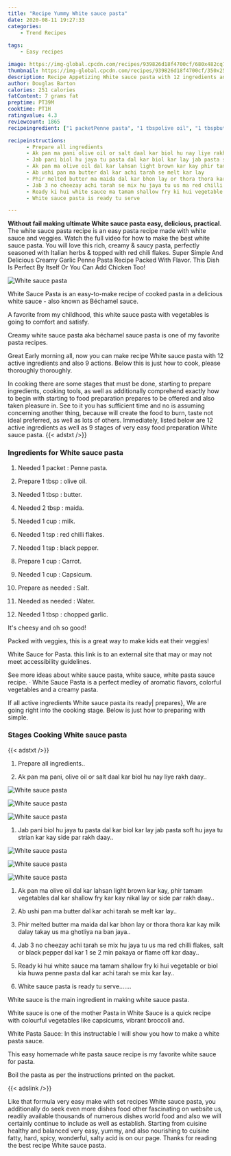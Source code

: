 ```yaml
---
title: "Recipe Yummy White sauce pasta"
date: 2020-08-11 19:27:33
categories:
    - Trend Recipes
    
tags:
    - Easy recipes

image: https://img-global.cpcdn.com/recipes/939826d18f4700cf/680x482cq70/white-sauce-pasta-recipe-main-photo.jpg
thumbnail: https://img-global.cpcdn.com/recipes/939826d18f4700cf/350x250cq70/white-sauce-pasta-recipe-main-photo.jpg
description: Recipe Appetizing White sauce pasta with 12 ingredients and 9 stages of easy cooking.
author: Douglas Barton
calories: 251 calories
fatContent: 7 grams fat
preptime: PT39M
cooktime: PT1H
ratingvalue: 4.3
reviewcount: 1865
recipeingredient: ["1 packetPenne pasta", "1 tbspolive oil", "1 tbspbutter", "2 tbspmaida", "1 cupmilk", "1 tspred chilli flakes", "1 tspblack pepper", "1 cupCarrot", "1 cupCapsicum", "as neededSalt", "as neededWater", "1 tbspchopped garlic"]

recipeinstructions: 
      - Prepare all ingredients 
      - Ak pan ma pani olive oil or salt daal kar biol hu nay liye rakh daay 
      - Jab pani biol hu jaya tu pasta dal kar biol kar lay jab pasta soft hu jaya tu strian kar kay side par rakh daay 
      - Ak pan ma olive oil dal kar lahsan light brown kar kay phir tamam vegetables dal kar shallow fry kar kay nikal lay or side par rakh daay 
      - Ab ushi pan ma butter dal kar achi tarah se melt kar lay 
      - Phir melted butter ma maida dal kar bhon lay or thora thora kar kay milk dalay takay us ma ghotliya na ban jaya 
      - Jab 3 no cheezay achi tarah se mix hu jaya tu us ma red chilli flakes salt or black pepper dal kar 1 se 2 min pakaya or flame off kar daay 
      - Ready ki hui white sauce ma tamam shallow fry ki hui vegetable or biol kia huwa penne pasta dal kar achi tarah se mix kar lay 
      - White sauce pasta is ready tu serve

---
```




**Without fail making ultimate White sauce pasta easy, delicious, practical**. The white sauce pasta recipe is an easy pasta recipe made with white sauce and veggies. Watch the full video for how to make the best white sauce pasta. You will love this rich, creamy &amp; saucy pasta, perfectly seasoned with Italian herbs &amp; topped with red chili flakes. Super Simple And Delicious Creamy Garlic Penne Pasta Recipe Packed With Flavor. This Dish Is Perfect By Itself Or You Can Add Chicken Too!


![White sauce pasta](https://img-global.cpcdn.com/recipes/939826d18f4700cf/680x482cq70/white-sauce-pasta-recipe-main-photo.jpg "White sauce pasta")



White Sauce Pasta is an easy-to-make recipe of cooked pasta in a delicious white sauce - also known as Béchamel sauce.

A favorite from my childhood, this white sauce pasta with vegetables is going to comfort and satisfy.

Creamy white sauce pasta aka béchamel sauce pasta is one of my favorite pasta recipes.


Great Early morning all, now you can make recipe White sauce pasta with 12 active ingredients and also 9 actions. Below this is just how to cook, please thoroughly thoroughly.

In cooking there are some stages that must be done, starting to prepare ingredients, cooking tools, as well as additionally comprehend exactly how to begin with starting to food preparation prepares to be offered and also taken pleasure in. See to it you has sufficient time and no is assuming concerning another thing, because will create the food to burn, taste not ideal preferred, as well as lots of others. Immediately, listed below are 12 active ingredients as well as 9 stages of very easy food preparation White sauce pasta.
{{< adstxt />}}

### Ingredients for White sauce pasta


1. Needed 1 packet : Penne pasta.

1. Prepare 1 tbsp : olive oil.

1. Needed 1 tbsp : butter.

1. Needed 2 tbsp : maida.

1. Needed 1 cup : milk.

1. Needed 1 tsp : red chilli flakes.

1. Needed 1 tsp : black pepper.

1. Prepare 1 cup : Carrot.

1. Needed 1 cup : Capsicum.

1. Prepare as needed : Salt.

1. Needed as needed : Water.

1. Needed 1 tbsp : chopped garlic.


It&#39;s cheesy and oh so good!

Packed with veggies, this is a great way to make kids eat their veggies!

White Sauce for Pasta. this link is to an external site that may or may not meet accessibility guidelines.

See more ideas about white sauce pasta, white sauce, white pasta sauce recipe. · White Sauce Pasta is a perfect medley of aromatic flavors, colorful vegetables and a creamy pasta.


If all active ingredients White sauce pasta its ready| prepares}, We are going right into the cooking stage. Below is just how to preparing with simple.

### Stages Cooking White sauce pasta

{{< adstxt />}}


1. Prepare all ingredients..



1. Ak pan ma pani, olive oil or salt daal kar biol hu nay liye rakh daay..



![White sauce pasta](https://img-global.cpcdn.com/steps/ebe2dee7620c8767/160x128cq70/white-sauce-pasta-recipe-step-2-photo.jpg" "White sauce pasta")

![White sauce pasta](https://img-global.cpcdn.com/steps/d3452326f3da0957/160x128cq70/white-sauce-pasta-recipe-step-2-photo.jpg" "White sauce pasta")

![White sauce pasta](https://img-global.cpcdn.com/steps/1fa0796a66eed998/160x128cq70/white-sauce-pasta-recipe-step-2-photo.jpg" "White sauce pasta")



1. Jab pani biol hu jaya tu pasta dal kar biol kar lay jab pasta soft hu jaya tu strian kar kay side par rakh daay..



![White sauce pasta](https://img-global.cpcdn.com/steps/6f13fc2f86c4a250/160x128cq70/white-sauce-pasta-recipe-step-3-photo.jpg" "White sauce pasta")

![White sauce pasta](https://img-global.cpcdn.com/steps/6edc25b58c93ee4e/160x128cq70/white-sauce-pasta-recipe-step-3-photo.jpg" "White sauce pasta")

![White sauce pasta](https://img-global.cpcdn.com/steps/22ccc0d161fe1245/160x128cq70/white-sauce-pasta-recipe-step-3-photo.jpg" "White sauce pasta")



1. Ak pan ma olive oil dal kar lahsan light brown kar kay, phir tamam vegetables dal kar shallow fry kar kay nikal lay or side par rakh daay..



1. Ab ushi pan ma butter dal kar achi tarah se melt kar lay..



1. Phir melted butter ma maida dal kar bhon lay or thora thora kar kay milk dalay takay us ma ghotliya na ban jaya..



1. Jab 3 no cheezay achi tarah se mix hu jaya tu us ma red chilli flakes, salt or black pepper dal kar 1 se 2 min pakaya or flame off kar daay..



1. Ready ki hui white sauce ma tamam shallow fry ki hui vegetable or biol kia huwa penne pasta dal kar achi tarah se mix kar lay..



1. White sauce pasta is ready tu serve.......




White sauce is the main ingredient in making white sauce pasta.

White sauce is one of the mother Pasta in White Sauce is a quick recipe with colourful vegetables like capsicums, vibrant broccoli and.

White Pasta Sauce: In this instructable I will show you how to make a white pasta sauce.

This easy homemade white pasta sauce recipe is my favorite white sauce for pasta.

Boil the pasta as per the instructions printed on the packet.


{{< adslink />}}

Like that formula very easy make with set recipes White sauce pasta, you additionally do seek even more dishes food other fascinating on website us, readily available thousands of numerous dishes world food and also we will certainly continue to include as well as establish. Starting from cuisine healthy and balanced very easy, yummy, and also nourishing to cuisine fatty, hard, spicy, wonderful, salty acid is on our page. Thanks for reading the best recipe White sauce pasta.
